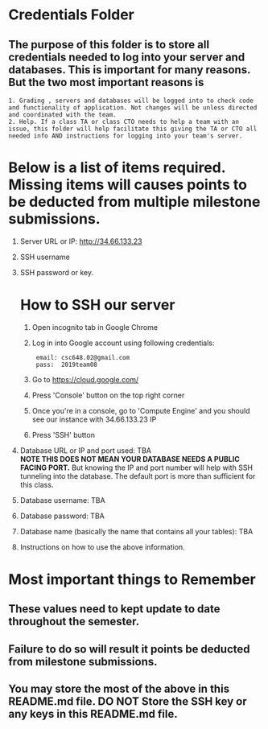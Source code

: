 # Credentials Folder

## The purpose of this folder is to store all credentials needed to log into your server and databases. This is important for many reasons. But the two most important reasons is
    1. Grading , servers and databases will be logged into to check code and functionality of application. Not changes will be unless directed and coordinated with the team.
    2. Help. If a class TA or class CTO needs to help a team with an issue, this folder will help facilitate this giving the TA or CTO all needed info AND instructions for logging into your team's server. 


# Below is a list of items required. Missing items will causes points to be deducted from multiple milestone submissions.

1. Server URL or IP: http://34.66.133.23
2. SSH username
3. SSH password or key.
    # How to SSH our server
    1. Open incognito tab in Google Chrome
    2. Log in into Google account using following credentials: 
    
            email: csc648.02@gmail.com
            pass:  2019team08
        
    3. Go to https://cloud.google.com/
    4. Press 'Console' button on the top right corner
    5. Once you're in a console, go to 'Compute Engine' and you should see our instance with 34.66.133.23 IP
    6. Press 'SSH' button 
    
4. Database URL or IP and port used: TBA
    <br><strong> NOTE THIS DOES NOT MEAN YOUR DATABASE NEEDS A PUBLIC FACING PORT.</strong> But knowing the IP and port number will help with SSH tunneling into the database. The default port is more than sufficient for this class.
5. Database username: TBA
6. Database password: TBA
7. Database name (basically the name that contains all your tables): TBA
8. Instructions on how to use the above information.

# Most important things to Remember
## These values need to kept update to date throughout the semester. <br>
## <strong>Failure to do so will result it points be deducted from milestone submissions.</strong><br>
## You may store the most of the above in this README.md file. DO NOT Store the SSH key or any keys in this README.md file.

